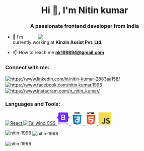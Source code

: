 <h1 align="center">Hi 👋, I'm Nitin kumar</h1>
<h3 align="center">A passionate frontend developer from India</h3>

<p align="left"> <img align="right" width="400px" src="https://miro.medium.com/v2/resize:fit:1360/0*7Q3yvSIv_t0ioJ-Z.gif" /> </p>

- 🔭 I’m currently working at **Kinzin Assist Pvt. Ltd.**

- 📫 How to reach me **nk199894@gmail.com**

<h3 align="left">Connect with me:</h3>
<p align="left">
<a href="https://linkedin.com/in/https://www.linkedin.com/in/nitin-kumar-2883aa158/" target="blank"><img align="center" src="https://raw.githubusercontent.com/rahuldkjain/github-profile-readme-generator/master/src/images/icons/Social/linked-in-alt.svg" alt="https://www.linkedin.com/in/nitin-kumar-2883aa158/" height="30" width="40" /></a>
<a href="https://fb.com/https://www.facebook.com/nitin.kumar.1998" target="blank"><img align="center" src="https://raw.githubusercontent.com/rahuldkjain/github-profile-readme-generator/master/src/images/icons/Social/facebook.svg" alt="https://www.facebook.com/nitin.kumar.1998" height="30" width="40" /></a>
<a href="https://instagram.com/https://www.instagram.com/n_nitin_kumar/" target="blank"><img align="center" src="https://raw.githubusercontent.com/rahuldkjain/github-profile-readme-generator/master/src/images/icons/Social/instagram.svg" alt="https://www.instagram.com/n_nitin_kumar/" height="30" width="40" /></a>
</p>

<h3 align="left">Languages and Tools:</h3>
<p align="left"> <a href="https://react.dev/" target="_blank" rel="noreferrer"> <img src="https://cdn.iconscout.com/icon/free/png-256/free-react-1-282599.png" alt="React" width="40" height="40"/> </a><a href="https://tailwindcss.com/" target="_blank" rel="noreferrer"> <img src="https://files.raycast.com/nwt9ncojkvwmjfkaada8upafvpnu" alt="Tailwind CSS" width="40" height="40"/> </a><a href="https://getbootstrap.com" target="_blank" rel="noreferrer"> <img src="https://raw.githubusercontent.com/devicons/devicon/master/icons/bootstrap/bootstrap-plain-wordmark.svg" alt="bootstrap" width="40" height="40"/> </a> <a href="https://www.w3schools.com/css/" target="_blank" rel="noreferrer"> <img src="https://raw.githubusercontent.com/devicons/devicon/master/icons/css3/css3-original-wordmark.svg" alt="css3" width="40" height="40"/> </a> <a href="https://www.w3.org/html/" target="_blank" rel="noreferrer"> <img src="https://raw.githubusercontent.com/devicons/devicon/master/icons/html5/html5-original-wordmark.svg" alt="html5" width="40" height="40"/> </a> <a href="https://developer.mozilla.org/en-US/docs/Web/JavaScript" target="_blank" rel="noreferrer"> <img src="https://raw.githubusercontent.com/devicons/devicon/master/icons/javascript/javascript-original.svg" alt="javascript" width="40" height="40"/> </a> </p>

<p><img align="left" src="https://github-readme-stats.vercel.app/api/top-langs?username=nitin-1998&show_icons=true&locale=en&layout=compact" alt="nitin-1998" /></p>

<p>&nbsp;<img align="center" src="https://github-readme-stats.vercel.app/api?username=nitin-1998&show_icons=true&locale=en" alt="nitin-1998" /></p>

<p><img align="center" src="https://github-readme-streak-stats.herokuapp.com/?user=nitin-1998&" alt="nitin-1998" /></p>
